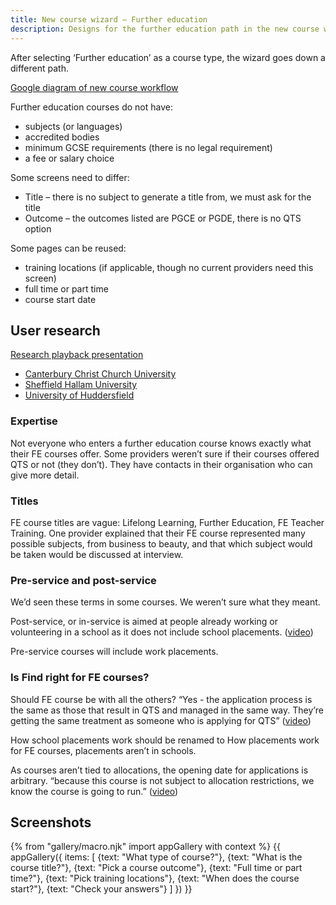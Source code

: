 ```yaml
---
title: New course wizard – Further education
description: Designs for the further education path in the new course wizard.
---
```

After selecting ‘Further education’ as a course type, the wizard goes down a different path.

[Google diagram of new course workflow](https://docs.google.com/drawings/d/1DAhz464j1XDyQPoOH0adIwAceUwuGU1rqsWkVn8ZQ8I/edit)

Further education courses do not have:

* subjects (or languages)
* accredited bodies
* minimum GCSE requirements (there is no legal requirement)
* a fee or salary choice

Some screens need to differ:

* Title – there is no subject to generate a title from, we must ask for the title
* Outcome – the outcomes listed are PGCE or PGDE, there is no QTS option

Some pages can be reused:

* training locations (if applicable, though no current providers need this screen)
* full time or part time
* course start date

## User research

[Research playback presentation](https://docs.google.com/presentation/d/17wz2ZWJCNbbqsaywigok-fHv07IUjjiLRSaffCuim64/edit)

* [Canterbury Christ Church University](https://lookback.io/watch/oDwREDkfjwjW5SpCi?t=18m55.28s)
* [Sheffield Hallam University](https://lookback.io/watch/uCv5RfwkKAcyad3fJ?t=7m16.01s)
* [University of Huddersfield](https://lookback.io/watch/pWYBvEpr8YfeF7pAx?t=2m6.58s)

### Expertise

Not everyone who enters a further education course knows exactly what their FE courses offer. Some providers weren’t sure if their courses offered QTS or not (they don’t). They have contacts in their organisation who can give more detail.

### Titles

FE course titles are vague: Lifelong Learning, Further Education, FE Teacher Training. One provider explained that their FE course represented many possible subjects, from business to beauty, and that which subject would be taken would be discussed at interview.

### Pre-service and post-service

We’d seen these terms in some courses. We weren’t sure what they meant.

Post-service, or in-service is aimed at people already working or volunteering in a school as it does not include school placements. ([video](https://lookback.io/watch/pWYBvEpr8YfeF7pAx?t=5m4s))

Pre-service courses will include work placements.

### Is Find right for FE courses?

Should FE course be with all the others? “Yes - the application process is the same as those that result in QTS and managed in the same way. They’re getting the same treatment as someone who is applying for QTS” ([video](https://lookback.io/watch/pWYBvEpr8YfeF7pAx?t=12m36.1s))

How school placements work should be renamed to How placements work for FE courses, placements aren’t in schools.

As courses aren’t tied to allocations, the opening date for applications is arbitrary. “because this course is not subject to allocation restrictions, we know the course is going to run.” ([video](https://lookback.io/watch/pWYBvEpr8YfeF7pAx?t=15m25.7s))

## Screenshots

{% from "gallery/macro.njk" import appGallery with context %}
{{ appGallery({
  items: [
    {text: "What type of course?"},
    {text: "What is the course title?"},
    {text: "Pick a course outcome"},
    {text: "Full time or part time?"},
    {text: "Pick training locations"},
    {text: "When does the course start?"},
    {text: "Check your answers"}
  ]
}) }}
